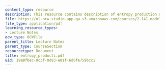 ```yaml
---
content_type: resource
description: This resource contains description of entropy production and nonlinearity.
file: https://ol-ocw-studio-app-qa.s3.amazonaws.com/courses/2-141-modeling-and-simulation-of-dynamic-systems-fall-2006/19a8fbec0c3f9d83e01f6d6fe759bcc1_entropy_producti.pdf
file_type: application/pdf
learning_resource_types:
- Lecture Notes
ocw_type: OCWFile
parent_title: Lecture Notes
parent_type: CourseSection
resourcetype: Document
title: entropy_producti.pdf
uid: 19a8fbec-0c3f-9d83-e01f-6d6fe759bcc1
---
```

